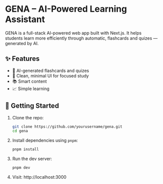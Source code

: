 # GENA – AI-Powered Learning Assistant

GENA is a full-stack AI-powered web app built with Next.js. It helps students learn more efficiently through automatic, flashcards and quizes — generated by AI.

## ✨ Features

- 🧠 AI-generated flashcards and quizes
- 🎯 Clean, minimal UI for focused study
- 📚 Smart content
- 📈 Simple learning

## 🚀 Getting Started

1. Clone the repo:
   ```bash
   git clone https://github.com/yourusername/gena.git
   cd gena
   
 2. Install dependencies using ` pnpm `:
    ```bash
    pnpm install 

4. Run the dev server:
   ```bash
   pnpm dev
   ```
5. Visit: http://localhost:3000
